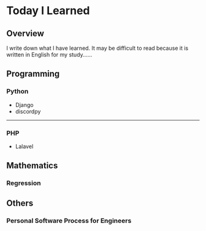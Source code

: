 # Today I Learned
## Overview
I write down what I have learned.
It may be difficult to read because it is written in English for my study......

## Programming

### Python
- Django
- discordpy
***
### PHP
- Lalavel

## Mathematics

### Regression

## Others
### Personal Software Process for Engineers

